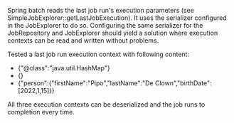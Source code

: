 Spring batch reads the last job run's execution parameters (see SimpleJobExplorer::getLastJobExecution).
It uses the serializer configured in the JobExplorer to do so. Configuring the same serializer for the JobRepository and JobExplorer should yield a solution where execution contexts can be read and written without problems.

Tested a last job run execution context with following content:
* {"@class":"java.util.HashMap"}
* {}
* {"person":{"firstName":"Pipo","lastName":"De Clown","birthDate":[2022,1,15]}}

All three execution contexts can be deserialized and the job runs to completion every time.
